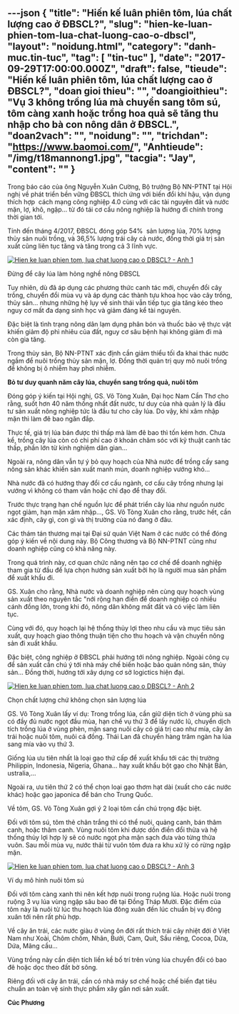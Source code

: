---json
{
    "title": "Hiến kế luân phiên tôm, lúa chất lượng cao ở ĐBSCL?",
    "slug": "hien-ke-luan-phien-tom-lua-chat-luong-cao-o-dbscl",
    "layout": "noidung.html",
    "category": "danh-muc.tin-tuc",
    "tag": [
        "tin-tuc"
    ],
    "date": "2017-09-29T17:00:00.000Z",
    "draft": false,
    "tieude": "Hiến kế luân phiên tôm, lúa chất lượng cao ở ĐBSCL?",
    "doan gioi thieu": "",
    "doangioithieu": "Vụ 3 không trồng lúa mà chuyển sang tôm sú, tôm càng xanh hoặc trồng hoa quả sẽ tăng thu nhập cho bà con nông dân ở ĐBSCL.",
    "doan2vach": "",
    "noidung": "",
    "trichdan": "https://www.baomoi.com/",
    "Anhtieude": "/img/t18mannong1.jpg",
    "tacgia": "Jay",
    "__content__": ""
}
---
<p><span style="font-size:14px">Trong b&aacute;o c&aacute;o của &ocirc;ng Nguyễn Xu&acirc;n Cường, Bộ trưởng Bộ NN-PTNT tại Hội nghị về ph&aacute;t triển bền vững ĐBSCL th&iacute;ch ứng với biến đổi kh&iacute; hậu, vận dụng th&iacute;ch hợp&nbsp; c&aacute;ch mạng c&ocirc;ng nghiệp 4.0 c&ugrave;ng với c&aacute;c t&agrave;i nguy&ecirc;n đất v&agrave; nước mặn, lợ, kh&ocirc;, ngập... từ đ&oacute; t&aacute;i cơ cấu n&ocirc;ng nghiệp l&agrave; hướng đi ch&iacute;nh trong thời gian tới.</span></p>

<p><span style="font-size:14px">T&iacute;nh đến th&aacute;ng 4/2017, ĐBSCL đ&oacute;ng g&oacute;p 54%&nbsp; sản lượng l&uacute;a, 70% lượng thủy sản nu&ocirc;i trồng, v&agrave; 36,5% lượng tr&aacute;i c&acirc;y cả nước, đồng thời gi&aacute; trị sản xuất cũng li&ecirc;n tục tăng v&agrave; tăng trong cả 3 lĩnh vực.</span></p>

<p><span style="font-size:14px"><a href="https://baomoi-photo-1.zadn.vn/17/09/29/103/23408931/1_41954.jpg"><img alt="Hien ke luan phien tom, lua chat luong cao o DBSCL? - Anh 1" src="https://baomoi-photo-1.zadn.vn/w460x/17/09/29/103/23408931/1_41954.jpg" title="Hiến kế luân phiên tôm, lúa chất lượng cao ở ĐBSCL? - Ảnh 1" /></a></span></p>

<p><span style="font-size:14px">Đừng để c&acirc;y l&uacute;a l&agrave;m hỏng nghề n&ocirc;ng ĐBSCL</span></p>

<p><span style="font-size:14px">Tuy nhi&ecirc;n, d&ugrave; đ&atilde; &aacute;p dụng c&aacute;c phương thức canh t&aacute;c mới, chuyển đổi c&acirc;y trồng, chuyển đổi m&ugrave;a vụ v&agrave; &aacute;p dụng c&aacute;c th&agrave;nh tựu khoa học v&agrave;o c&acirc;y trồng, thủy sản... nhưng những hệ lụy về sinh th&aacute;i vẫn tiếp tục gia tăng k&eacute;o theo nguy cơ mất đa dạng sinh học v&agrave; giảm đ&aacute;ng kể t&agrave;i nguy&ecirc;n.</span></p>

<p><span style="font-size:14px">Đặc biệt l&agrave; t&igrave;nh trạng n&ocirc;ng d&acirc;n lạm dụng ph&acirc;n b&oacute;n v&agrave; thuốc bảo vệ thực vật khiến giảm độ ph&igrave; nhi&ecirc;u của đất, nguy cơ s&acirc;u bệnh hại kh&ocirc;ng giảm đi m&agrave; c&ograve;n gia tăng.</span></p>

<p><span style="font-size:14px">Trong thủy sản, Bộ NN-PTNT x&aacute;c định cần giảm thiểu tối đa khai th&aacute;c nước ngầm để nu&ocirc;i trồng thủy sản mặn, lợ. Đồng thời quản trị quy m&ocirc; nu&ocirc;i trồng để kh&ocirc;ng bị &ocirc; nhiễm hay phơi nhiễm.</span></p>

<p><span style="font-size:14px"><strong>Bỏ tư duy quanh năm c&acirc;y l&uacute;a, chuyển sang trồng quả, nu&ocirc;i t&ocirc;m</strong></span></p>

<p><span style="font-size:14px">Đ&oacute;ng g&oacute;p &yacute; kiến tại Hội nghị, GS. V&otilde; T&ograve;ng Xu&acirc;n, Đại học Nam Cần Thơ cho rằng, suốt hơn 40 năm thống nhất đất nước, tư duy của nh&agrave; quản l&yacute; l&agrave; đầu tư sản xuất n&ocirc;ng nghiệp tức l&agrave; đầu tư cho c&acirc;y l&uacute;a. Do vậy, khi x&acirc;m nhập mặn th&igrave; l&agrave;m đ&ecirc; bao ngăn đắp.</span></p>

<p><span style="font-size:14px">Thực tế, gi&aacute; trị l&uacute;a b&aacute;n được th&igrave; thấp m&agrave; l&agrave;m đ&ecirc; bao th&igrave; tốn k&eacute;m hơn. Chưa kể, trồng c&acirc;y l&uacute;a c&ograve;n c&oacute; chi ph&iacute; cao ở khoản chăm s&oacute;c với kỹ thuật canh t&aacute;c thấp, phần lớn từ kinh nghiệm d&acirc;n gian...</span></p>

<p><span style="font-size:14px">Ngo&agrave;i ra, n&ocirc;ng d&acirc;n vẫn tự &yacute; bỏ quy hoạch của Nh&agrave; nước để trồng cấy sang n&ocirc;ng sản kh&aacute;c khiến sản xuất manh m&uacute;n, doanh nghiệp vướng kh&oacute;...</span></p>

<p><span style="font-size:14px">Nh&agrave; nước đ&atilde; c&oacute; hướng thay đổi cơ cấu ng&agrave;nh, cơ cấu c&acirc;y trồng nhưng lại vướng v&igrave; kh&ocirc;ng c&oacute; tham vấn hoặc chỉ đạo để thay đổi.</span></p>

<p><span style="font-size:14px">Trước thực trạng hạn chế nguồn lực để ph&aacute;t triển c&acirc;y l&uacute;a như nguồn nước ngọt giảm, hạn mặn x&acirc;m nhập..., GS. V&otilde; T&ograve;ng Xu&acirc;n cho rằng, trước hết, cần x&aacute;c định, c&acirc;y g&igrave;, con g&igrave; v&agrave; thị trường của n&oacute; đang ở đ&acirc;u.</span></p>

<p><span style="font-size:14px">C&aacute;c th&aacute;m t&aacute;n thương mại tại Đại sứ qu&aacute;n Việt Nam ở c&aacute;c nước c&oacute; thể đ&oacute;ng g&oacute;p &yacute; kiến về nội dung n&agrave;y. Bộ C&ocirc;ng thương v&agrave; Bộ NN-PTNT cũng như doanh nghiệp cũng c&oacute; khả năng n&agrave;y.</span></p>

<p><span style="font-size:14px">Trong qu&aacute; tr&igrave;nh n&agrave;y, cơ quan chức năng n&ecirc;n tạo cơ chế để doanh nghiệp tham gia từ đầu để lựa chọn hướng sản xuất bởi họ l&agrave; người mua sản phẩm để xuất khẩu đi.</span></p>

<p><span style="font-size:14px">GS. Xu&acirc;n cho rằng, Nh&agrave; nước v&agrave; doanh nghiệp n&ecirc;n c&ugrave;ng quy hoạch v&ugrave;ng sản xuất theo nguy&ecirc;n tắc &quot;nới rộng hạn điền để doanh nghiệp c&oacute; nhiều c&aacute;nh đồng lớn, trong khi đ&oacute;, n&ocirc;ng d&acirc;n kh&ocirc;ng mất đất v&agrave; c&oacute; việc l&agrave;m li&ecirc;n tục.</span></p>

<p><span style="font-size:14px">C&ugrave;ng với đ&oacute;, quy hoạch lại hệ thống thủy lợi theo nhu cầu v&agrave; mục ti&ecirc;u sản xuất, quy hoạch giao th&ocirc;ng thuận tiện cho thu hoạch v&agrave; vận chuyển n&ocirc;ng sản đi xuất khẩu.</span></p>

<p><span style="font-size:14px">Đặc biệt, c&ocirc;ng nghiệp ở ĐBSCL phải hướng tới n&ocirc;ng nghiệp. Ngo&agrave;i c&ocirc;ng cụ để sản xuất cần ch&uacute; &yacute; tới nh&agrave; m&aacute;y chế biến hoặc bảo quản n&ocirc;ng sản, thủy sản... Đồng thời, hướng tới x&acirc;y dựng cơ sở logictics hiện đại.</span></p>

<p><span style="font-size:14px"><a href="https://baomoi-photo-1.zadn.vn/17/09/29/103/23408931/2_32758.jpg"><img alt="Hien ke luan phien tom, lua chat luong cao o DBSCL? - Anh 2" src="https://baomoi-photo-1.zadn.vn/w460x/17/09/29/103/23408931/2_32758.jpg" title="Hiến kế luân phiên tôm, lúa chất lượng cao ở ĐBSCL? - Ảnh 2" /></a></span></p>

<p><span style="font-size:14px">Chọn chất lượng chứ kh&ocirc;ng chọn sản lượng l&uacute;a</span></p>

<p><span style="font-size:14px">GS. V&otilde; T&ograve;ng Xu&acirc;n lấy v&iacute; dụ: Trong trồng l&uacute;a, cần giữ diện t&iacute;ch ở v&ugrave;ng ph&ugrave; sa c&oacute; đầy đủ nước ngọt đầu m&ugrave;a, hạn chế vụ thứ 3 để lấy nước lũ, chuyển dịch t&iacute;ch trồng l&uacute;a ở v&ugrave;ng ph&egrave;n, mặn sang nu&ocirc;i c&acirc;y c&oacute; gi&aacute; trị cao như m&iacute;a, c&acirc;y ăn tr&aacute;i hoặc nu&ocirc;i t&ocirc;m, nu&ocirc;i c&aacute; đồng. Th&aacute;i Lan đ&atilde; chuyển h&agrave;ng trăm ng&agrave;n ha l&uacute;a sang m&iacute;a v&agrave;o vụ thứ 3.</span></p>

<p><span style="font-size:14px">Giống l&uacute;a ưu ti&ecirc;n nhất l&agrave; loại gạo thứ cấp để xuất khẩu tới c&aacute;c thị trường Philippin, Indonesia, Nigeria, Ghana... hay xuất khẩu bột gạo cho Nhật Bản, ustralia,...</span></p>

<p><span style="font-size:14px">Ngo&agrave;i ra, ưu ti&ecirc;n thứ 2 c&oacute; thể chọn loại gạo thơm hạt d&agrave;i (xuất cho c&aacute;c nước kh&aacute;c) hoặc gạo japonica để b&aacute;n cho Trung Quốc.</span></p>

<p><span style="font-size:14px">Về t&ocirc;m, GS. V&otilde; T&ograve;ng Xu&acirc;n gợi &yacute; 2 loại t&ocirc;m cần ch&uacute; trọng đặc biệt.</span></p>

<p><span style="font-size:14px">Đối với t&ocirc;m s&uacute;, t&ocirc;m thẻ ch&acirc;n trắng th&igrave; c&oacute; thể nu&ocirc;i, quảng canh, b&aacute;n th&acirc;m canh, hoặc th&acirc;m canh. V&ugrave;ng nu&ocirc;i t&ocirc;m khi được dồn điền đổi thửa v&agrave; hệ thống thủy lợi hợp l&yacute; sẽ c&oacute; nước ngọt pha mặn sạch đưa v&agrave;o từng thửa vu&ocirc;n. Sau mỗi m&ugrave;a vụ, nước thải từ vu&ocirc;n t&ocirc;m đưa ra khu xử l&yacute; c&oacute; rừng ngập mặn.</span></p>

<p><span style="font-size:14px"><a href="https://baomoi-photo-1.zadn.vn/17/09/29/103/23408931/3_18054.jpg"><img alt="Hien ke luan phien tom, lua chat luong cao o DBSCL? - Anh 3" src="https://baomoi-photo-1.zadn.vn/w460x/17/09/29/103/23408931/3_18054.jpg" title="Hiến kế luân phiên tôm, lúa chất lượng cao ở ĐBSCL? - Ảnh 3" /></a></span></p>

<p><span style="font-size:14px">V&iacute; dụ m&ocirc; h&igrave;nh nu&ocirc;i t&ocirc;m s&uacute;</span></p>

<p><span style="font-size:14px">Đối với t&ocirc;m c&agrave;ng xanh th&igrave; n&ecirc;n kết hợp nu&ocirc;i trong ruộng l&uacute;a. Hoặc nu&ocirc;i trong ruộng 3 vụ l&uacute;a v&ugrave;ng ngập s&acirc;u bao đ&ecirc; tại Đồng Th&aacute;p Mười. Đặc điểm của t&ocirc;m n&agrave;y l&agrave; nu&ocirc;i từ l&uacute;c thu hoạch l&uacute;a đ&ocirc;ng xu&acirc;n đến l&uacute;c chuẩn bị vụ đ&ocirc;ng xu&acirc;n tới n&ecirc;n rất ph&ugrave; hợp.</span></p>

<p><span style="font-size:14px">Về c&acirc;y ăn tr&aacute;i, c&aacute;c nước gi&agrave;u ở v&ugrave;ng &ocirc;n đới rất th&iacute;ch tr&aacute;i c&acirc;y nhiệt đới ở Việt Nam như Xo&agrave;i, Ch&ocirc;m ch&ocirc;m, Nh&atilde;n, Bưởi, Cam, Qu&iacute;t, Sầu ri&ecirc;ng, Cocoa, Dừa, Dứa, M&atilde;ng cầu...</span></p>

<p><span style="font-size:14px">V&ugrave;ng trồng n&agrave;y cần diện t&iacute;ch liền kề bố tr&iacute; tr&ecirc;n v&ugrave;ng l&uacute;a chuyển đổi c&oacute; bao đ&ecirc; hoặc dọc theo đất bờ s&ocirc;ng.</span></p>

<p><span style="font-size:14px">Ri&ecirc;ng đối với c&acirc;y ăn tr&aacute;i, cần c&oacute; nh&agrave; m&aacute;y sơ chế hoặc chế biến đạt ti&ecirc;u chuẩn an to&agrave;n vệ sinh thực phẩm x&acirc;y gần nơi sản xuất.</span></p>

<p><span style="font-size:14px"><strong>C&uacute;c Phương</strong></span></p>
